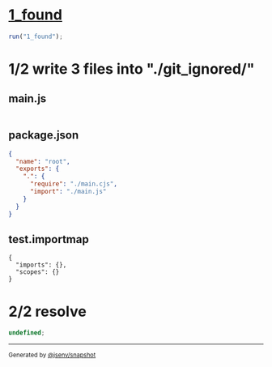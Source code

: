 # [1_found](../../entry_point_file_not_found.test.mjs#L25)

```js
run("1_found");
```

# 1/2 write 3 files into "./git_ignored/"

## main.js

```js

```

## package.json

```json
{
  "name": "root",
  "exports": {
    ".": {
      "require": "./main.cjs",
      "import": "./main.js"
    }
  }
}
```

## test.importmap

```importmap
{
  "imports": {},
  "scopes": {}
}
```

# 2/2 resolve

```js
undefined;
```

---

<sub>
  Generated by <a href="https://github.com/jsenv/core/tree/main/packages/independent/snapshot">@jsenv/snapshot</a>
</sub>
